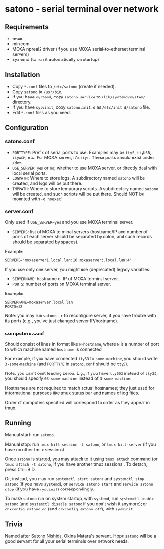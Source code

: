 # satono - serial terminal over network

## Requirements

* tmux
* minicom
* MOXA npreal2 driver (if you use MOXA serial-to-ethernet terminal servers)
* systemd (to run it automatically on startup)

## Installation

* Copy `*.conf` files to `/etc/satono` (create if needed).
* Copy `satono` to `/usr/bin`.
* If you have `systemd`, copy `satono.service` to `/lib/systemd/system/` directory.
* If you have `sysvinit`, copy `satono.init.d` as `/etc/init.d/satono` file.
* Edit `*.conf` files as you need.

## Configuration

### satono.conf

* `PORTTYPE`: Prefix of serial ports to use. Examples may be `ttyS`, `ttyUSB`, `ttyACM`, etc. For MOXA server, it's `ttyr`. These ports should exist under `/dev`.
* `USE_SERVER`: `yes` or `no`; whether to use MOXA server, or directly deal with local serial ports.
* `LOGPATH`: Where to store logs. A subdirectory named `satono` will be created, and logs will be put there.
* `TMPPATH`: Where to store temporary scripts. A subdirectory named `satono` will be created, and such scripts will be put there. Should NOT be mounted with `-o noexec`!

### server.conf

Only used if `USE_SERVER=yes` and you use MOXA terminal server.

* `SERVERS`: list of MOXA terminal servers (hostname/IP and number of ports of each server should be separated by colon, and such records should be separated by spaces).

Example:

    SERVERS="moxaserver1.local.lan:16 moxaserver2.local.lan:4"

If you use only one server, you might use (deprecated) legacy variables:

* `SERVERNAME`: hostname or IP of MOXA terminal server.
* `PORTS`: number of ports on MOXA terminal server.

Example:

    SERVERNAME=moxaserver.local.lan
    PORTS=32

Note: you may run `satono -r` to reconfigure server, if you have trouble with its ports (e.g., you've just changed server IP/hostname).

### computers.conf

Should consist of lines in format like `N-hostname`, where `N` is a number of port to which machine named `hostname` is connected.

For example, if you have connected `ttyS3` to `some-machine`, you should write `3-some-machine` (and `PORTTYPE` in `satono.conf` should be `ttyS`). 

Note: you can't omit leading zeros. E.g., if you have `ttyS03` instead of `ttyS3`, you should specify `03-some-machine` instead of `3-some-machine`.

Hostnames are not required to match actual hostnames; they just used for informational purposes like tmux status bar and names of log files.

Order of computers specified will correspond to order as they appear in tmux.

## Running

Manual start: run `satono`.

Manual stop: run `tmux kill-session -t satono`, or `tmux kill-server` (if you have no other tmux sessions).

Once `satono` is started, you may attach to it using `tmux attach` command (or `tmux attach -t satono`, if you have another tmux sessions). To detach, press Ctrl+B D.

Or, instead, you may run `systemctl start satono` and `systemctl stop satono` (if you have `systemd`), or `service satono start` and `service satono stop` (if you have `sysvinit`) correspondingly.

To make `satono` run on system startup, with `systemd`, run `systemctl enable satono` (and `systemctl disable satono` if you don't wish it anymore); or `chkconfig satono on` (and `chkconfig satono off`), with `sysvinit`.

## Trivia

Named after [Satono Nishida](https://en.touhouwiki.net/wiki/Satono_Nishida), Okina Matara's servant. Hope `satono` will be a good servant for all your serial terminals over network needs.
